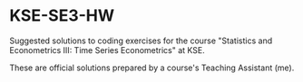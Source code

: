 # KSE-SE3-HW

Suggested solutions to coding exercises for the course "Statistics and Econometrics III: Time Series Econometrics" at KSE.

These are official solutions prepared by a course's Teaching Assistant (me).
